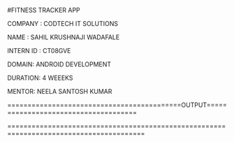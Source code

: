 #FITNESS TRACKER APP

COMPANY : CODTECH IT SOLUTIONS

NAME : SAHIL KRUSHNAJI WADAFALE 

INTERN ID : CT08GVE

DOMAIN: ANDROID DEVELOPMENT

DURATION: 4 WEEEKS

MENTOR: NEELA SANTOSH KUMAR


===========================================OUTPUT=====================================


========================================================================================

